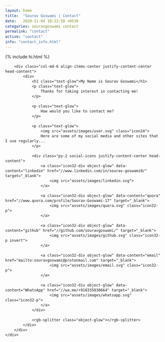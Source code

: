 ```yaml
---
layout: home
title:  "Sourav Goswami | Contact"
date:   2020-11-04 10:22:58 +0530
categories: souravgoswami contact
permalink: "contact"
active: "contact"
info: "contact_info.html"
---
```


<div class="main">
	<div class="row">
		<div class="col-md-6 div-dp">
			<div class="div-dp-container">
				{% include hi.html %}
			</div>
		</div>

		<div class="col-md-6 align-items-center justify-content-center head-content">
			<div>
				<h1 class="text-glow">My Name is Sourav Goswami</h1>
				<p class="text-glow">
					Thanks for taking interest in contacting me!
				</p>

				<p class="text-glow">
					How would you like to contact me?
				</p>

				<p class="text-glow">
					<img src="assets/images/user.svg" class="icon24">
					Here are some of my social media and other sites that I use regularly...
				</p>

				<div class="py-2 social-icons justify-content-center head-content">
					<a class="icon32-div object-glow" data-content="linkedin" href="//www.linkedin.com/in/sourav-goswami0/" target="_blank">
						<img src="assets/images/linkedin.svg">
					</a>

					<a class="icon32-div object-glow" data-content="quora" href="//www.quora.com/profile/Sourav-Goswami-17" target="_blank">
						<img src="assets/images/quora.svg" class="icon32-p">
					</a>

					<a class="icon32-div object-glow" data-content="github" href="//github.com/souravgoswami/" target="_blank">
						<img src="assets/images/github.svg" class="icon32-p invert">
					</a>

					<a class="icon32-div object-glow" data-content="email" href="mailto:souravgoswami@protonmail.com" target="_blank">
						<img src="assets/images/email.svg" class="icon32-p">
					</a>

					<a class="icon32-div object-glow" data-content="WhatsApp" href="//wa.me/+918335830664" target="_blank">
						<img src="assets/images/whatsapp.svg" class="icon32-p">
					</a>
				</div>

				<rgb-splitter class="object-glow"></rgb-splitter>
			</div>
		</div>
	</div>
</div>
